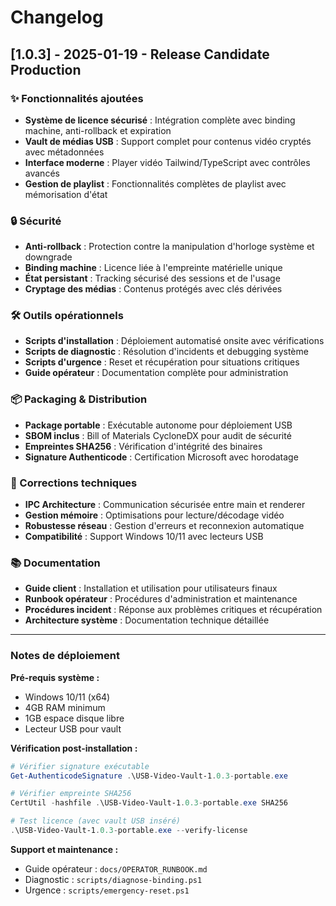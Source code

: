 # Changelog

## [1.0.3] - 2025-01-19 - Release Candidate Production

### ✨ Fonctionnalités ajoutées
- **Système de licence sécurisé** : Intégration complète avec binding machine, anti-rollback et expiration
- **Vault de médias USB** : Support complet pour contenus vidéo cryptés avec métadonnées
- **Interface moderne** : Player vidéo Tailwind/TypeScript avec contrôles avancés
- **Gestion de playlist** : Fonctionnalités complètes de playlist avec mémorisation d'état

### 🔒 Sécurité
- **Anti-rollback** : Protection contre la manipulation d'horloge système et downgrade
- **Binding machine** : Licence liée à l'empreinte matérielle unique
- **État persistant** : Tracking sécurisé des sessions et de l'usage
- **Cryptage des médias** : Contenus protégés avec clés dérivées

### 🛠️ Outils opérationnels
- **Scripts d'installation** : Déploiement automatisé onsite avec vérifications
- **Scripts de diagnostic** : Résolution d'incidents et debugging système
- **Scripts d'urgence** : Reset et récupération pour situations critiques
- **Guide opérateur** : Documentation complète pour administration

### 📦 Packaging & Distribution
- **Package portable** : Exécutable autonome pour déploiement USB
- **SBOM inclus** : Bill of Materials CycloneDX pour audit de sécurité
- **Empreintes SHA256** : Vérification d'intégrité des binaires
- **Signature Authenticode** : Certification Microsoft avec horodatage

### 🔧 Corrections techniques
- **IPC Architecture** : Communication sécurisée entre main et renderer
- **Gestion mémoire** : Optimisations pour lecture/décodage vidéo
- **Robustesse réseau** : Gestion d'erreurs et reconnexion automatique
- **Compatibilité** : Support Windows 10/11 avec lecteurs USB

### 📚 Documentation
- **Guide client** : Installation et utilisation pour utilisateurs finaux  
- **Runbook opérateur** : Procédures d'administration et maintenance
- **Procédures incident** : Réponse aux problèmes critiques et récupération
- **Architecture système** : Documentation technique détaillée

---

### Notes de déploiement

**Pré-requis système :**
- Windows 10/11 (x64)
- 4GB RAM minimum
- 1GB espace disque libre
- Lecteur USB pour vault

**Vérification post-installation :**
```powershell
# Vérifier signature exécutable
Get-AuthenticodeSignature .\USB-Video-Vault-1.0.3-portable.exe

# Vérifier empreinte SHA256  
CertUtil -hashfile .\USB-Video-Vault-1.0.3-portable.exe SHA256

# Test licence (avec vault USB inséré)
.\USB-Video-Vault-1.0.3-portable.exe --verify-license
```

**Support et maintenance :**
- Guide opérateur : `docs/OPERATOR_RUNBOOK.md`
- Diagnostic : `scripts/diagnose-binding.ps1`
- Urgence : `scripts/emergency-reset.ps1`